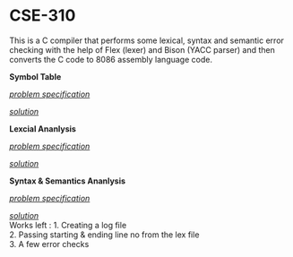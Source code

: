 # CSE-310
This is a C compiler that performs some lexical, syntax and semantic error checking with the help of Flex (lexer) and Bison (YACC parser) and then converts the C code to 8086 assembly language code.

**Symbol Table**

[*problem specification*](https://github.com/MubasshiraMusarrat/CSE-310-Compiler_Sessional/blob/main/Symbol_Table/CSE310_Assignment1_Specification.pdf)

[*solution*](https://github.com/MubasshiraMusarrat/CSE-310-Compiler_Sessional/tree/main/Symbol_Table/offline)


**Lexcial Ananlysis**

[*problem specification*](https://github.com/MubasshiraMusarrat/CSE-310-Compiler_Sessional/blob/main/Lexical_Analysis/CSE310_July2022_Offline2_LexicalAnalysis_Specifications%20(1).pdf)

[*solution*](https://github.com/MubasshiraMusarrat/CSE-310-Compiler_Sessional/tree/main/Lexical_Analysis/offline)

**Syntax & Semantics Ananlysis**

[*problem specification*](https://github.com/MubasshiraMusarrat/CSE-310-Compiler_Sessional/blob/main/Syntax_%26_Semantics_Analysis/CSE310_July_2022_YACC_Assignment_Spec.pdf)

[*solution*](https://github.com/MubasshiraMusarrat/CSE-310-Compiler_Sessional/tree/main/Syntax_%26_Semantics_Analysis/offline) <br>
Works left : 1. Creating a log file <br>
             2. Passing starting & ending line no from the lex file <br>
             3. A few error checks <br>